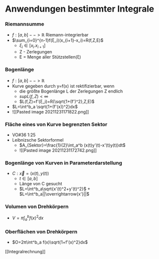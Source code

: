 # Anwendungen bestimmter Integrale
###  Riemannsumme
+ $f:[a,b]-->ℝ$ Riemann-integrierbar
+  $\sum_{i=0}^{n-1}f(ξ_i)(x_{i+1}-x_i)=R(f,Z,E)$
	+  $ξ_i∈[x_i.x_{i+1}]$ 
	+  Z - Zerlegungen
	+  E = Menge aller Stützstellen(ξ)
	
###  Bogenlänge
+ $f:[a,b]-->ℝ$
+ Kurve gegeben durch y=f(x) ist rektifizierbar, wenn 
	+ die größte Bogenlänge L der Zerlegungen Z endlich
	+ $sup L(f,Z)<\infty$
	+ $L(f,Z)=f'(ξ_i)=R(\sqrt{1+(f')^2},Z,E)$
+ $L=\int^b_a \sqrt{1+(f'(x))^2}dx$
+ ![[Pasted image 20211231171822.png]]

### Fläche eines von Kurve begrenzten Sektor
+ VO#36 1:25
+ Leibnizsche Sektorformel
	+ $A_{Sektor}=\frac{1}{2}\int_a^b (x(t)y'(t)-x'(t)y(t))dt$
	+ ![[Pasted image 20211231172742.png]]

### Bogenlänge von Kurven in Parameterdarstellung
+ $C: \overrightarrow{x}=(x(t),y(t))$
	+ $t∈[a,b]$
	+ Länge von C gesucht
	+ $L=\int^b_a\sqrt{x'(t)^2+y'(t)^2}$	+ $L=\int^b_a||\overrightarrow{x'}||$

### Volumen von Drehkörpern
+ $V=π\int^b_a f(x)^2dx$

### Oberflächen von Drehkörpern
+ $O=2π\int^b_a f(x)\sqrt{1+f'(x)^2}dx$

[[Integralrechnung]]